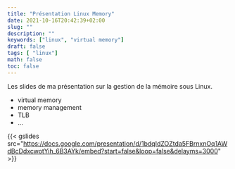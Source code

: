 ```yaml
---
title: "Présentation Linux Memory"
date: 2021-10-16T20:42:39+02:00
slug: ""
description: ""
keywords: ["linux", "virtual memory"]
draft: false
tags: [ "linux"]
math: false
toc: false
---
```



Les slides de ma présentation sur la gestion de la mémoire sous Linux.

- virtual memory
- memory management
- TLB
- ...

{{< gslides src="https://docs.google.com/presentation/d/1bdqIdZOZtda5FBrnxnOq1AWdBcDdxcwotYih_6B3AYk/embed?start=false&loop=false&delayms=3000" >}}
